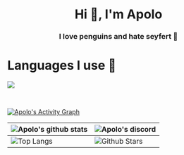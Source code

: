<h1 align="center">Hi 👋, I'm Apolo</h1>
<h3 align="center">I love penguins and hate seyfert 🐧</h3>

<h1 align="left">Languages I use 🐧</h1>

<p align="left">
  <a href="https://skillicons.dev">
    <img src="https://skillicons.dev/icons?i=c,cs,cpp,java,php,py,dotnet,css,html,js,typescript,git,tensorflow,pytorch,bash&perline=12" />
  </a>
</p>
<br>

  <a href="https://github.com/ashutosh00710/github-readme-activity-graph"><img alt="Apolo's Activity Graph" src="https://github-readme-activity-graph.vercel.app/graph/?username=apoloproject&bg_color=0d1117&color=FFFFFF&line=2F80ED&point=FFFFFF&hide_border=true" /></a>

| ![Apolo's github stats](https://github-readme-stats.vercel.app/api?username=apoloproject&show_icons=true&locale=en&bg_color=0d1117&text_color=ffffff&repo=convoychat) | ![Apolo's discord](https://lanyard.cnrad.dev/api/1265980041813164149?bg=0d1117&borderRadius=5px) |
| --- | --- |
| ![Top Langs](https://github-readme-stats.vercel.app/api/top-langs?username=apoloproject&show_icons=true&locale=en&bg_color=0d1117&text_color=ffffff&layout=compact) | ![Github Stars](https://github-readme-streak-stats.herokuapp.com/?user=Aditya664&theme=transparent) |

